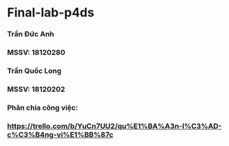 # Final-lab-p4ds
### Trần Đức Anh
### MSSV: 18120280

### Trần Quốc Long
### MSSV: 18120202

### Phân chia công việc: 
### https://trello.com/b/YuCn7UU2/qu%E1%BA%A3n-l%C3%AD-c%C3%B4ng-vi%E1%BB%87c
